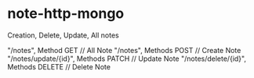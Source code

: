 # note-http-mongo
Creation, Delete, Update, All notes


  "/notes", Method GET                  // All Note
	"/notes", Methods POST                // Create Note
	"/notes/update/{id}", Methods PATCH   // Update Note
	"/notes/delete/{id}", Methods DELETE  // Delete Note
